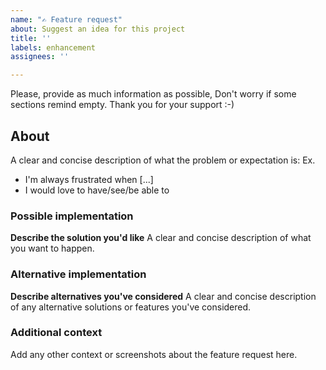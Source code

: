 ```yaml
---
name: "✍️ Feature request"
about: Suggest an idea for this project
title: ''
labels: enhancement
assignees: ''

---
```


Please, provide as much information as possible, Don't worry if some sections remind empty. Thank you for your support :-)

## About
A clear and concise description of what the problem or expectation is: Ex. 
- I'm always frustrated when [...]
- I would love to have/see/be able to 

### Possible implementation
**Describe the solution you'd like**
A clear and concise description of what you want to happen.

### Alternative implementation
**Describe alternatives you've considered**
A clear and concise description of any alternative solutions or features you've considered.

### Additional context
Add any other context or screenshots about the feature request here.
